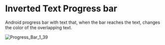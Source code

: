 # Inverted Text Progress bar

Android progress bar with text that, when the bar reaches the text, changes the color of the overlapping text.


![Progress_Bar_1_39](https://user-images.githubusercontent.com/31307489/226816452-f3433539-e408-456e-8e4f-6e3cd3c10e60.png)
